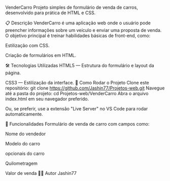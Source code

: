 VenderCarro
Projeto simples de formulário de venda de carros, desenvolvido para prática de HTML e CSS.

📋 Descrição
VenderCarro é uma aplicação web onde o usuário pode preencher informações sobre um veículo e enviar uma proposta de venda. O objetivo principal é treinar habilidades básicas de front-end, como:

Estilização com CSS.

Criação de formulários em HTML.

🛠️ Tecnologias Utilizadas
HTML5 — Estrutura do formulário e layout da página.

CSS3 — Estilização da interface.
🚀 Como Rodar o Projeto
Clone este repositório:
git clone https://github.com/Jashin77/Projetos-web.git
Navegue até a pasta do projeto:
cd Projetos-web/VenderCarro
Abra o arquivo index.html em seu navegador preferido.

Ou, se preferir, use a extensão "Live Server" no VS Code para rodar automaticamente.

🎯 Funcionalidades
Formulário de venda de carro com campos como:

Nome do vendedor

Modelo do carro

opcionais do carro

Quilometragem

Valor de venda
👨‍💻 Autor
Jashin77
